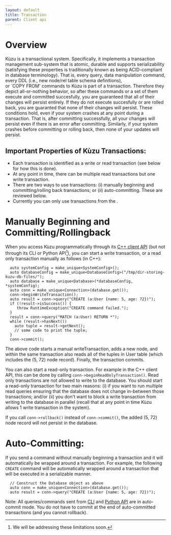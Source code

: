 ```yaml
---
layout: default
title: Transaction
parent: Client api
---
```


# Overview

Kùzu is a transactional system. Specifically, it implements a transaction management
sub-system that is atomic, durable and supports serializability (satisfying these
properties is traditionally known as being ACID-compliant in database terminology). That is, every
query, data manipulation command, every DDL (i.e., new node/rel table schema definitions),  
or `COPY FROM' commands to Kùzu is part of a transaction. Therefore they depict all-or-nothing
behavior, so after these commands or a set of them execute and committed succesfully, you are guaranteed
that all of their changes will persist entirely. If they do not execute succesfully or are
rolled back, you are guaranted that none of their changes will persist. These conditions hold,
even if your system crashes at any point during a transaction. That is, after committing successfully,
all your changes will persist even if there is an error after committing. Similarly, if your
system crashes before committing or rolling back, then none of your updates will persist.

## Important Properties of Kùzu Transactions: 
- Each transaction is identified as a write or read transaction (see below for how this is done).
- At any point in time, there can be multiple read transactions but one write transaction.
- There are two ways to use transactions: (i) manually beginning and committing/rolling back transactions; 
or (ii) auto-committing. These are reviewed below.
- Currently you can only use transactions from the .

# Manually Beginning and Committing/Rollingback
When you access Kùzu programmatically through its [C++ client API](../client-apis/cpp-api.md) (but not through its CLI or Python API[^1]),
you can start a write transaction, or a read only transaction manually as follows (in C++):

```
  auto systemConfig = make_unique<SystemConfig>();
  auto databaseConfig = make_unique<DatabaseConfig>("/tmp/dir-storing-kuzu-db-files/");
  auto database = make_unique<Database>(*databaseConfig, *systemConfig);
  auto conn = make_unique<Connection>(database.get());
  conn->beginWriteTransaction();
  auto result = conn->query("CREATE (a:User {name: 5, age: 72})");
  if (!result->isSuccess()) {
     throw RuntimeException("CREATE command failed.");
  }
  result = conn->query("MATCH (a:User) RETURN *");
  while (result->hasNext()) 
    auto tuple = result->getNext();
    // some code to print the tuple;
  }
  conn->commit();
```
The above code starts a manual writeTransaction, adds a new node, and within the same transaction
also reads all of the tuples in User table (which includes the (5, 72) node record). Finally, the 
transaction commits.

You can also start a read-only transaction. For example in the C++ client API, this can be done
by calling `conn->beginReadOnlyTransaction()`. Read only transactions are not allowed to write to the database. 
You should start a read-only transaction for two main reasons: (i) if you want to run multiple read queries
ensuring that the database does not change in-between those transactions; and/or (ii) you don't want
to block a write transaction from writing to the database in parallel (recall that at any point in
time Kùzu allows 1 write transaction in the system).

If you call `conn->rollback()` instead of `conn->commit()`, the added (5, 72) node record will not
persist in the database.

# Auto-Committing:
If you send a command without manually beginning a transaction and it will automatically
be wrapped around a transaction. For example, the following `CREATE` command will be
automatically wrapped around a transaction that will be executed in a serializable manner.
```
  // Construct the Database object as above 
  auto conn = make_unique<Connection>(database.get());
  auto result = conn->query("CREATE (a:User {name: 5, age: 72})");
```
Note: All queries/commands sent from [CLI](cli.md) and [Python API](python-api.md) are in auto-commit mode.
You do not have to commit at the end of auto-committed transactions (and you cannot rollback).

[^1]: We will be addressing these limitations soon.
